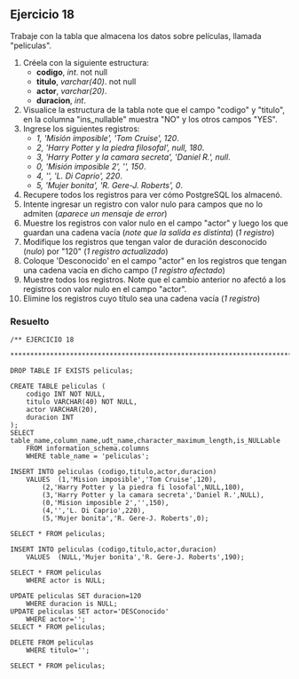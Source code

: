## Ejercicio 18

Trabaje con la tabla que almacena los datos sobre películas, llamada "peliculas".

1. Créela con la siguiente estructura:
	* **codigo**, *int*. not null
	* **titulo**, *varchar(40)*. not null
	* **actor**, *varchar(20)*.
	* **duracion**, *int*.
2. Visualice la estructura de la tabla note que el campo "codigo" y "titulo", en la columna "ins_nullable" muestra "NO" y los otros campos "YES".
3. Ingrese los siguientes registros:
	* *1, 'Misión imposible', 'Tom Cruise', 120*.
	* *2, 'Harry Potter y la piedra filosofal', null, 180*.
	* *3, 'Harry Potter y la camara secreta', 'Daniel R.', null*.
	* *0, 'Misión imposible 2', '', 150*.
	* *4, '', 'L. Di Caprio', 220*.
	* *5, 'Mujer bonita', 'R. Gere-J. Roberts', 0*.
4. Recupere todos los registros para ver cómo PostgreSQL los almacenó.
5. Intente ingresar un registro con valor nulo para campos que no lo admiten (*aparece un mensaje de error*)
6. Muestre los registros con valor nulo en el campo "actor" y luego los que guardan una cadena vacía (*note que la salida es distinta*) (*1 registro*)
7. Modifique los registros que tengan valor de duración desconocido (*nulo*) por "120" (*1 registro actualizado*)
8. Coloque 'Desconocido' en el campo "actor" en los registros que tengan una cadena vacía en dicho campo (*1 registro afectado*)
9. Muestre todos los registros. Note que el cambio anterior no afectó a los registros con valor nulo en el campo "actor".
10. Elimine los registros cuyo título sea una cadena vacía (*1 registro*)


### Resuelto	
``` 			
/** EJERCICIO 18
 ******************************************************************************/

DROP TABLE IF EXISTS peliculas;

CREATE TABLE peliculas (
	codigo INT NOT NULL,
	titulo VARCHAR(40) NOT NULL,
	actor VARCHAR(20),
	duracion INT
);
SELECT table_name,column_name,udt_name,character_maximum_length,is_NULLable 
	FROM information_schema.columns 
	WHERE table_name = 'peliculas';
	
INSERT INTO peliculas (codigo,titulo,actor,duracion)
	VALUES	(1,'Mision imposible','Tom Cruise',120),
		(2,'Harry Potter y la piedra fi	losofal',NULL,180),
		(3,'Harry Potter y la camara secreta','Daniel R.',NULL),
		(0,'Mision imposible 2','',150),
		(4,'','L. Di Caprio',220),
		(5,'Mujer bonita','R. Gere-J. Roberts',0);
		
SELECT * FROM peliculas;

INSERT INTO peliculas (codigo,titulo,actor,duracion)
	VALUES	(NULL,'Mujer bonita','R. Gere-J. Roberts',190);

SELECT * FROM peliculas
	WHERE actor is NULL;
	
UPDATE peliculas SET duracion=120 
	WHERE duracion is NULL;
UPDATE peliculas SET actor='DESConocido'
	WHERE actor='';
SELECT * FROM peliculas;

DELETE FROM peliculas
	WHERE titulo='';

SELECT * FROM peliculas;


``` 			
